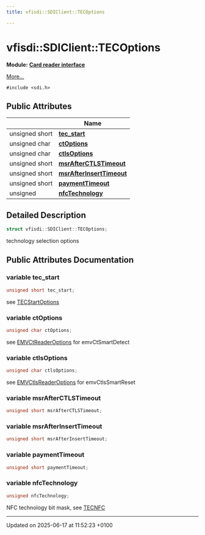 ```yaml
---
title: vfisdi::SDIClient::TECOptions

---
```


# vfisdi::SDIClient::TECOptions

**Module:** **[Card reader interface](group__sdicrd.md)**



 [More...](#detailed-description)


`#include <sdi.h>`

## Public Attributes

|                | Name           |
| -------------- | -------------- |
| unsigned short | **[tec_start](structvfisdi_1_1_s_d_i_client_1_1_t_e_c_options.md#variable-tec-start)**  |
| unsigned char | **[ctOptions](structvfisdi_1_1_s_d_i_client_1_1_t_e_c_options.md#variable-ctoptions)**  |
| unsigned char | **[ctlsOptions](structvfisdi_1_1_s_d_i_client_1_1_t_e_c_options.md#variable-ctlsoptions)**  |
| unsigned short | **[msrAfterCTLSTimeout](structvfisdi_1_1_s_d_i_client_1_1_t_e_c_options.md#variable-msrafterctlstimeout)**  |
| unsigned short | **[msrAfterInsertTimeout](structvfisdi_1_1_s_d_i_client_1_1_t_e_c_options.md#variable-msrafterinserttimeout)**  |
| unsigned short | **[paymentTimeout](structvfisdi_1_1_s_d_i_client_1_1_t_e_c_options.md#variable-paymenttimeout)**  |
| unsigned | **[nfcTechnology](structvfisdi_1_1_s_d_i_client_1_1_t_e_c_options.md#variable-nfctechnology)**  |

## Detailed Description

```cpp
struct vfisdi::SDIClient::TECOptions;
```


technology selection options 

## Public Attributes Documentation

### variable tec_start

```cpp
unsigned short tec_start;
```


see [TECStartOptions](namespacevfisdi.md#enum-tecstartoptions)


### variable ctOptions

```cpp
unsigned char ctOptions;
```


see [EMVCtReaderOptions](namespacevfisdi.md#enum-emvctreaderoptions) for emvCtSmartDetect 


### variable ctlsOptions

```cpp
unsigned char ctlsOptions;
```


see [EMVCtlsReaderOptions](namespacevfisdi.md#enum-emvctlsreaderoptions) for emvCtlsSmartReset 


### variable msrAfterCTLSTimeout

```cpp
unsigned short msrAfterCTLSTimeout;
```


### variable msrAfterInsertTimeout

```cpp
unsigned short msrAfterInsertTimeout;
```


### variable paymentTimeout

```cpp
unsigned short paymentTimeout;
```


### variable nfcTechnology

```cpp
unsigned nfcTechnology;
```


NFC technology bit mask, see [TECNFC](namespacevfisdi.md#enum-tecnfc)


-------------------------------

Updated on 2025-06-17 at 11:52:23 +0100